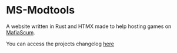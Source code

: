 # MS-Modtools

A website written in Rust and HTMX made to help hosting games on [MafiaScum](mafiascum.net).

You can access the projects changelog [here](CHANGELOG.md)
